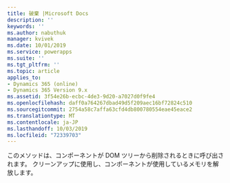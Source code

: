 ```yaml
---
title: 破棄 |Microsoft Docs
description: ''
keywords: ''
ms.author: nabuthuk
manager: kvivek
ms.date: 10/01/2019
ms.service: powerapps
ms.suite: ''
ms.tgt_pltfrm: ''
ms.topic: article
applies_to:
- Dynamics 365 (online)
- Dynamics 365 Version 9.x
ms.assetid: 3f54e26b-ecbc-4de3-9d20-a7027d0f9fe4
ms.openlocfilehash: daff0a764267dbad49d5f209aec16bf72824c510
ms.sourcegitcommit: 2754a58c7affa63cfd4db800780554eae45eace2
ms.translationtype: MT
ms.contentlocale: ja-JP
ms.lasthandoff: 10/03/2019
ms.locfileid: "72339703"
---
```

このメソッドは、コンポーネントが DOM ツリーから削除されるときに呼び出されます。 クリーンアップに使用し、コンポーネントが使用しているメモリを解放します。
